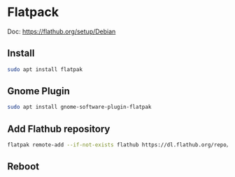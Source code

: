 # Flatpack

Doc: https://flathub.org/setup/Debian

## Install

```bash
sudo apt install flatpak
```

## Gnome Plugin
```bash
sudo apt install gnome-software-plugin-flatpak
```

## Add Flathub repository
```bash
flatpak remote-add --if-not-exists flathub https://dl.flathub.org/repo/flathub.flatpakrepo
```

## Reboot
